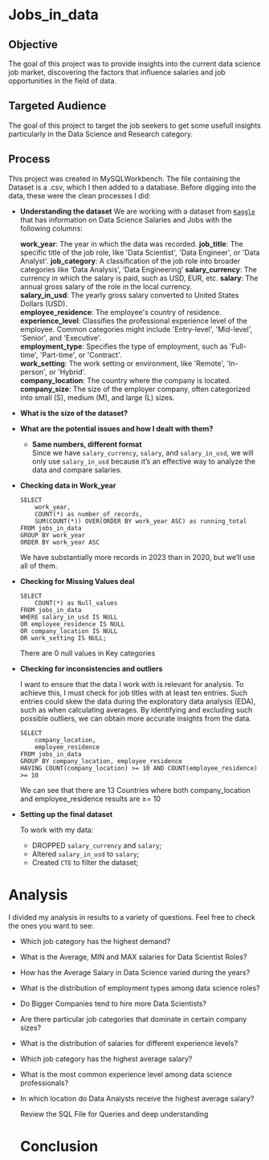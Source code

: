 # Jobs_in_data

## Objective
The goal of this project was to provide insights into the current data science job market, discovering the factors that influence salaries and job opportunities in the field of data.
    
## Targeted Audience
The goal of this project to target the job seekers to get some usefull insights particularly in the Data Science and Research category.

## Process
This project was created in MySQLWorkbench. The file containing the Dataset is a .csv, which I then added to a database.
Before digging into the data, these were the clean processes I did:
- **Understanding the dataset**
    We are working with a dataset from [`Kaggle`](https://www.kaggle.com/datasets/hummaamqaasim/jobs-in-data/data) that has information on Data Science Salaries and Jobs with the following columns:
    
    **work_year**: The year in which the data was recorded.
    **job_title**: The specific title of the job role, like 'Data Scientist', 'Data Engineer', or 'Data Analyst'.
    **job_category**: A classification of the job role into broader categories like ‘Data Analysis’, ‘Data Engineering’
    **salary_currency**: The currency in which the salary is paid, such as USD, EUR, etc.
    **salary**: The annual gross salary of the role in the local currency.    
    **salary_in_usd**: The yearly gross salary converted to United States Dollars (USD).    
    **employee_residence**: The employee's country of residence.   
    **experience_level**: Classifies the professional experience level of the employee. Common categories might include 'Entry-level', 'Mid-level', 'Senior', and 'Executive'.    
    **employment_type**: Specifies the type of employment, such as 'Full-time', 'Part-time', or 'Contract'.    
    **work_setting**: The work setting or environment, like 'Remote', 'In-person', or 'Hybrid'.    
    **company_location**: The country where the company is located.   
    **company_size**: The size of the employer company, often categorized into small (S), medium (M), and large (L) sizes.
    
- **What is the size of the dataset?**
- **What are the potential issues and how I dealt with them?**
    - **Same numbers, different format**   
        Since we have `salary_currency`, `salary`, and `salary_in_usd`, we will only use `salary_in_usd` because it’s an effective way to analyze the data and compare salaries.
        
- **Checking data in Work_year** 
    ```
    SELECT
    	work_year,
    	COUNT(*) as number_of_records,
    	SUM(COUNT(*)) OVER(ORDER BY work_year ASC) as running_total
    FROM jobs_in_data
    GROUP BY work_year
    ORDER BY work_year ASC
    
    ```
    
    We have substantially more records in 2023 than in 2020, but we’ll use all of them.
    
- **Checking for Missing Values deal**
    
    
    ```
    SELECT
    	COUNT(*) as Null_values
    FROM jobs_in_data
    WHERE salary_in_usd IS NULL
    OR employee_residence IS NULL
    OR company_location IS NULL
    OR work_setting IS NULL;
    ```
    There are 0 null values in Key categories
    
- **Checking for inconsistencies and outliers**
    
    I want to ensure that the data I work with is relevant for analysis. To achieve this, I must check for job titles with at least ten entries. Such entries could skew the data during the exploratory data analysis (EDA), such as when calculating averages. By identifying and excluding such possible outliers, we can obtain more accurate insights from the data.
    
    ```
    SELECT
    	company_location,
    	employee_residence
    FROM jobs_in_data
    GROUP BY company_location, employee_residence
    HAVING COUNT(company_location) >= 10 AND COUNT(employee_residence) >= 10
    
    ```
    We can see that there are 13 Countries where both company_location and employee_residence results are ≥= 10
    
- **Setting up the final dataset**
    
    To work with my data:
    
    - DROPPED `salary_currency` and `salary`;
    - Altered `salary_in_usd` to `salary`;
    - Created `CTE` to filter the dataset;
 
# Analysis

I divided my analysis in results to a variety of questions. Feel free to check the ones you want to see:

- Which job category has the highest demand? 
- What is the Average, MIN and MAX salaries for Data Scientist Roles?
- How has the Average Salary in Data Science varied during the years?   
- What is the distribution of employment types among data science roles?   
- Do Bigger Companies tend to hire more Data Scientists?
- Are there particular job categories that dominate in certain company sizes?   
- What is the distribution of salaries for different experience levels?
- Which job category has the highest average salary?
- What is the most common experience level among data science professionals?
- In which location do Data Analysts receive the highest average salary?

    Review the SQL File for Queries and deep understanding

  # Conclusion
  
